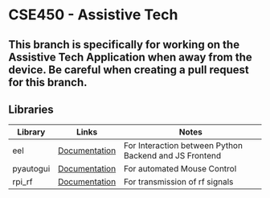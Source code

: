 # CSE450 - Assistive Tech

## This branch is specifically for working on the Assistive Tech Application when away from the device. Be careful when creating a pull request for this branch.


## Libraries

|Library | Links| Notes |
|--------|------|-------|
| eel    | [Documentation](https://github.com/python-eel/Eel)| For Interaction between Python Backend and JS Frontend |
| pyautogui |[Documentation](https://pyautogui.readthedocs.io/en/latest/)| For automated Mouse Control |
| rpi_rf | [Documentation](https://github.com/milaq/rpi-rf) | For transmission of rf signals |

## 
